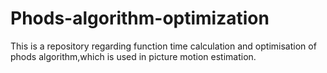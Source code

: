 # Phods-algorithm-optimization
This is a repository regarding function time calculation and optimisation of phods algorithm,which is used in picture motion estimation.
